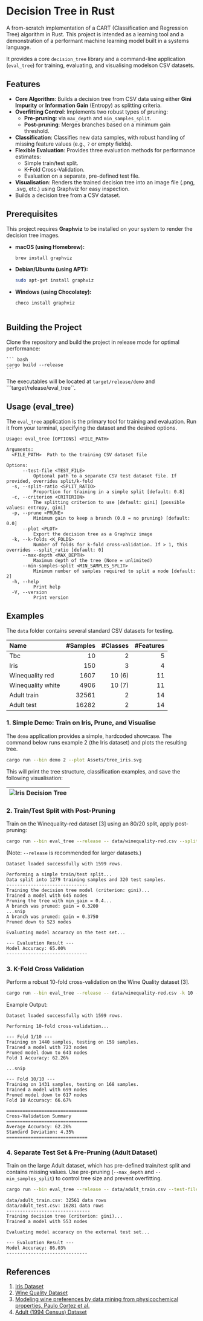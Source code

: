 # Decision Tree in Rust

A from-scratch implementation of a CART (Classification and Regression Tree) algorithm in Rust. This project is intended as a learning tool and a demonstration of a performant machine learning model built in a systems language.

It provides a core ```decision_tree``` library and a command-line application (```eval_tree```) for training, evaluating, and visualising modelson CSV datasets.

## Features

* **Core Algorithm**: Builds a decision tree from CSV data using either **Gini Impurity** or **Information Gain** (Entropy) as splitting criteria.
* **Overfitting Control**: Implements two robust types of pruning:
  * **Pre-pruning**: via ```max_depth``` and ```min_samples_split```.
  * **Post-pruning**: Merges branches based on a minimum gain threshold.
* **Classification**: Classifies new data samples, with robust handling of missing feature values (e.g., ```?``` or empty fields).
* **Flexible Evaluation**: Provides three evaluation methods for performance estimates:
  * Simple train/test split.
  * K-Fold Cross-Validation.
  * Evaluation on a separate, pre-defined test file.
* **Visualisation**: Renders the trained decision tree into an image file (.png, .svg, etc.) using Graphviz for easy inspection.
* Builds a decision tree from a CSV dataset.


## Prerequisites

This project requires **Graphviz** to be installed on your system to render the decision tree images.

-   **macOS (using Homebrew):**
    ```bash
    brew install graphviz
    ```
-   **Debian/Ubuntu (using APT):**
    ```bash
    sudo apt-get install graphviz
    ```
-   **Windows (using Chocolatey):**
    ```bash
    choco install graphviz
   

## Building the Project

Clone the repository and build the project in release mode for optimal performance:

    ``` bash
    cargo build --release
    ```
The executables will be located at ```target/release/demo``` and ```target/release/eval_tree``.

## Usage (eval_tree)

The ```eval_tree``` application is the primary tool for training and evaluation. Run it from your terminal, specifying the dataset and the desired options.

``` text
Usage: eval_tree [OPTIONS] <FILE_PATH>

Arguments:
  <FILE_PATH>  Path to the training CSV dataset file

Options:
      --test-file <TEST_FILE>
          Optional path to a separate CSV test dataset file. If provided, overrides split/k-fold
  -s, --split-ratio <SPLIT_RATIO>
          Proportion for training in a simple split [default: 0.8]
  -c, --criterion <CRITERION>
          The splitting criterion to use [default: gini] [possible values: entropy, gini]
  -p, --prune <PRUNE>
          Minimum gain to keep a branch (0.0 = no pruning) [default: 0.0]
      --plot <PLOT>
          Export the decision tree as a Graphviz image
  -k, --k-folds <K_FOLDS>
          Number of folds for k-fold cross-validation. If > 1, this overrides --split_ratio [default: 0]
      --max-depth <MAX_DEPTH>
          Maximum depth of the tree (None = unlimited)
      --min-samples-split <MIN_SAMPLES_SPLIT>
          Minimum number of samples required to split a node [default: 2]
  -h, --help
          Print help
  -V, --version
          Print version
```

## Examples

The ```data``` folder contains several standard CSV datasets for testing.

| Name              | #Samples   | #Classes   | #Features |
| :-----            | ---:       | ---:       | ---:      |
| Tbc               |     10     |      2     |  5        |
| Iris              |    150     |      3     |  4        |
| Winequality red   |   1607     | 10 (6)     | 11        |
| Winequality white |   4906     | 10 (7)     | 11        |
| Adult train       |  32561     |      2     | 14        |
| Adult test        |  16282     |      2     | 14        |


### 1. Simple Demo: Train on Iris, Prune, and Visualise

The ```demo``` application provides a simple, hardcoded showcase. The command below runs example 2 (the Iris dataset) and plots the resulting tree.

``` bash
cargo run --bin demo 2 --plot Assets/tree_iris.svg
```
This will print the tree structure, classification examples, and save the following visualisation:

| ![Iris Decision Tree](Assets/tree_iris.svg) |
| --- |


### 2. Train/Test Split with Post-Pruning

Train on the Winequality-red dataset [3] using an 80/20 split, apply post-pruning:

``` bash
cargo run --bin eval_tree --release -- data/winequality-red.csv --split-ratio 0.8 --prune 0.4
```

(Note: ```--release``` is recommended for larger datasets.)

``` text
Dataset loaded successfully with 1599 rows.

Performing a simple train/test split...
Data split into 1279 training samples and 320 test samples.
------------------------------
Training the decision tree model (criterion: gini)...
Trained a model with 645 nodes
Pruning the tree with min_gain = 0.4...
A branch was pruned: gain = 0.3200
...snip
A branch was pruned: gain = 0.3750
Pruned down to 523 nodes

Evaluating model accuracy on the test set...

--- Evaluation Result ---
Model Accuracy: 65.00%
------------------------------
```

### 3. K-Fold Cross Validation 

Perform a robust 10-fold cross-validation on the Wine Quality dataset [3].

``` bash
cargo run --bin eval_tree --release -- data/winequality-red.csv -k 10 --prune 0.3
```

Example Output:
```
Dataset loaded successfully with 1599 rows.

Performing 10-fold cross-validation...

--- Fold 1/10 ---
Training on 1440 samples, testing on 159 samples.
Trained a model with 723 nodes
Pruned model down to 643 nodes
Fold 1 Accuracy: 62.26%

...snip

--- Fold 10/10 ---
Training on 1431 samples, testing on 168 samples.
Trained a model with 699 nodes
Pruned model down to 617 nodes
Fold 10 Accuracy: 66.67%

==============================
Cross-Validation Summary
==============================
Average Accuracy: 62.26%
Standard Deviation: 4.35%
==============================
```

### 4. Separate Test Set & Pre-Pruning (Adult Dataset)

Train on the large Adult dataset, which has pre-defined train/test split and contains missing values. Use pre-pruning (`--max_depth` and `--min_samples_split`) to control tree size and prevent overfitting.

``` bash
cargo run --bin eval_tree --release -- data/adult_train.csv --test-file data/adult_test.csv --max-depth 10 --min-samples-split 10
```

``` text
data/adult_train.csv: 32561 data rows
data/adult_test.csv: 16281 data rows
-------------------------------
Training decision tree (criterion: gini)...
Trained a model with 553 nodes

Evaluating model accuracy on the external test set...

--- Evaluation Result ---
Model Accuracy: 86.03%
------------------------------
```

## References

1. [Iris Dataset](https://archive.ics.uci.edu/dataset/53/iris)
2. [Wine Quality Dataset](https://archive.ics.uci.edu/dataset/186/wine+quality)
3. [Modeling wine preferences by data mining from physicochemical properties, Paulo Cortez et al.](https://repositorium.sdum.uminho.pt/bitstream/1822/10029/1/wine5.pdf)
4. [Adult (1994 Census) Dataset](https://archive.ics.uci.edu/dataset/2/adult)

